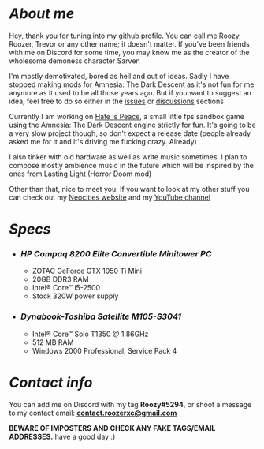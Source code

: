 # *About me*
Hey, thank you for tuning into my github profile. You can call me Roozy, Roozer, Trevor or any other name; it doesn't matter. If you've been friends with me on Discord for some time, you may know me as the creator of the wholesome demoness character Sarven

I'm mostly demotivated, bored as hell and out of ideas. Sadly I have stopped making mods for Amnesia: The Dark Descent as it's not fun for me anymore as it used to be all those years ago. But if you want to suggest an idea, feel free to do so either in the [issues](https://github.com/RoozerXC/RoozerXC/issues) or [discussions](https://github.com/RoozerXC/RoozerXC/discussions) sections

Currently I am working on [Hate is Peace](HateIsPeace/Design.md), a small little fps sandbox game using the Amnesia: The Dark Descent engine strictly for fun. It's going to be a very slow project though, so don't expect a release date (people already asked me for it and it's driving me fucking crazy. Already)

I also tinker with old hardware as well as write music sometimes. I plan to compose mostly ambience music in the future which will be inspired by the ones from Lasting Light (Horror Doom mod)

Other than that, nice to meet you. If you want to look at my other stuff you can check out my [Neocities website](https://roozerxc.neocities.org) and my [YouTube channel](https://youtube.com/@roozerxc)

# *Specs*
- ### *HP Compaq 8200 Elite Convertible Minitower PC*
  - ZOTAC GeForce GTX 1050 Ti Mini
  - 20GB DDR3 RAM
  - Intel® Core™ i5-2500
  - Stock 320W power supply
- ### *Dynabook-Toshiba Satellite M105-S3041*
  - Intel® Core™ Solo T1350 @ 1.86GHz
  - 512 MB RAM
  - Windows 2000 Professional, Service Pack 4

# *Contact info*
You can add me on Discord with my tag **Roozy#5294**, or shoot a message to my contact email: **contact.roozerxc@gmail.com**

**BEWARE OF IMPOSTERS AND CHECK ANY FAKE TAGS/EMAIL ADDRESSES.** have a good day :)
